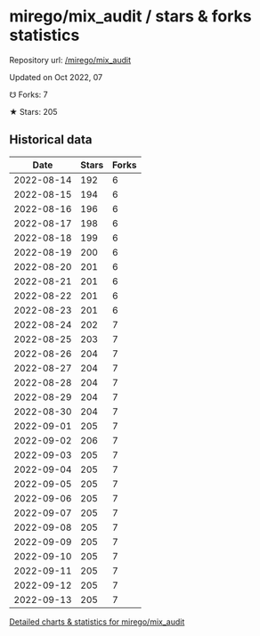 # mirego/mix_audit / stars & forks statistics

Repository url: [/mirego/mix_audit](https://github.com/mirego/mix_audit)

Updated on Oct 2022, 07

☋ Forks: 7

★ Stars: 205

## Historical data
| Date | Stars | Forks |
|------|-------|-------|
| 2022-08-14 | 192 | 6 | 
| 2022-08-15 | 194 | 6 | 
| 2022-08-16 | 196 | 6 | 
| 2022-08-17 | 198 | 6 | 
| 2022-08-18 | 199 | 6 | 
| 2022-08-19 | 200 | 6 | 
| 2022-08-20 | 201 | 6 | 
| 2022-08-21 | 201 | 6 | 
| 2022-08-22 | 201 | 6 | 
| 2022-08-23 | 201 | 6 | 
| 2022-08-24 | 202 | 7 | 
| 2022-08-25 | 203 | 7 | 
| 2022-08-26 | 204 | 7 | 
| 2022-08-27 | 204 | 7 | 
| 2022-08-28 | 204 | 7 | 
| 2022-08-29 | 204 | 7 | 
| 2022-08-30 | 204 | 7 | 
| 2022-09-01 | 205 | 7 | 
| 2022-09-02 | 206 | 7 | 
| 2022-09-03 | 205 | 7 | 
| 2022-09-04 | 205 | 7 | 
| 2022-09-05 | 205 | 7 | 
| 2022-09-06 | 205 | 7 | 
| 2022-09-07 | 205 | 7 | 
| 2022-09-08 | 205 | 7 | 
| 2022-09-09 | 205 | 7 | 
| 2022-09-10 | 205 | 7 | 
| 2022-09-11 | 205 | 7 | 
| 2022-09-12 | 205 | 7 | 
| 2022-09-13 | 205 | 7 | 


[Detailed charts & statistics for mirego/mix_audit](https://reviewgithub.com/rep/mirego/mix_audit)
